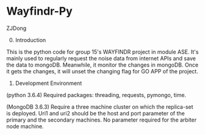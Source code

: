 # Wayfindr-Py

ZJDong

0. Introduction

This is the python code for group 15's WAYFINDR project in module ASE. It's mainly used to regularly request the noise data from internet APIs and save the data to mongoDB. Meanwhile, it monitor the changes in mongoDB. Once it gets the changes, it will unset the changing flag for GO APP of the project.

1. Development Environment

(python 3.6.4) Required packages: threading, requests, pymongo, time.

(MongoDB 3.6.3) Require a three machine cluster on which the replica-set is deployed. Uri1 and uri2 should be the host and port parameter of the primary and the secondary machines. No parameter required for the arbiter node machine.
